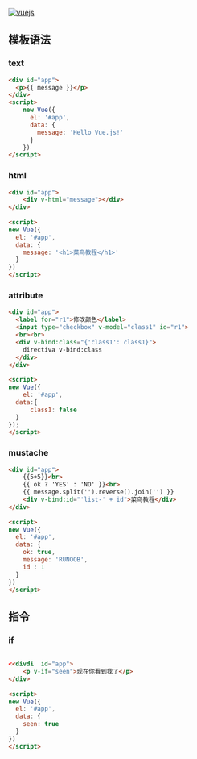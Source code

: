 [![vuejs](https://cn.vuejs.org/images/logo.png "vuejs")](https://cn.vuejs.org/)

## 模板语法

### text
```html
<div id="app">
  <p>{{ message }}</p>
</div>
<script>
	new Vue({
	  el: '#app',
	  data: {
	    message: 'Hello Vue.js!'
	  }
	})
</script>
```
### html
```html
<div id="app">
    <div v-html="message"></div>
</div>
    
<script>
new Vue({
  el: '#app',
  data: {
    message: '<h1>菜鸟教程</h1>'
  }
})
</script>
```

### attribute
```html
<div id="app">
  <label for="r1">修改颜色</label>
  <input type="checkbox" v-model="class1" id="r1">
  <br><br>
  <div v-bind:class="{'class1': class1}">
    directiva v-bind:class
  </div>
</div>
    
<script>
new Vue({
    el: '#app',
  data:{
      class1: false
  }
});
</script>
```

### mustache
```html
<div id="app">
    {{5+5}}<br>
    {{ ok ? 'YES' : 'NO' }}<br>
    {{ message.split('').reverse().join('') }}
    <div v-bind:id="'list-' + id">菜鸟教程</div>
</div>
    
<script>
new Vue({
  el: '#app',
  data: {
    ok: true,
    message: 'RUNOOB',
    id : 1
  }
})
</script>
```

## 指令


### if
```html

<<divdi  id="app">
    <p v-if="seen">现在你看到我了</p>
</div>
    
<script>
new Vue({
  el: '#app',
  data: {
    seen: true
  }
})
</script>
```